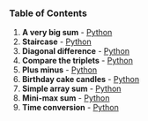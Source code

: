 ### Table of Contents
1. __A very big sum__ - [Python](A%20Very%20Big%20Sum.py)
1. __Staircase__ - [Python](Staircase.py)
1. __Diagonal difference__ - [Python](Diagonal%20Difference.py)
1. __Compare the triplets__ - [Python](Compare%20the%20Triplets.py)
1. __Plus minus__ - [Python](Plus%20Minus.py)
1. __Birthday cake candles__ - [Python](Birthday%20Cake%20Candles.py)
1. __Simple array sum__ - [Python](Simple%20Array%20Sum.py)
1. __Mini-max sum__ - [Python](Mini-Max%20Sum.py)
1. __Time conversion__ - [Python](Time%20Conversion.py)
